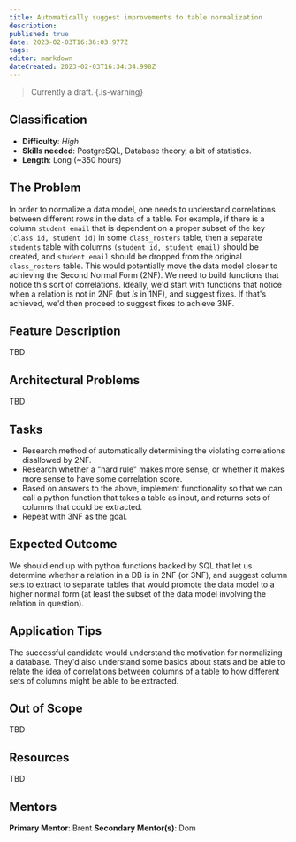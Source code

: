 ```yaml
---
title: Automatically suggest improvements to table normalization
description: 
published: true
date: 2023-02-03T16:36:03.977Z
tags: 
editor: markdown
dateCreated: 2023-02-03T16:34:34.998Z
---
```


> Currently a draft.
{.is-warning}

## Classification
- **Difficulty**: *High*
- **Skills needed**: PostgreSQL, Database theory, a bit of statistics.
- **Length**: Long (~350 hours)

## The Problem
In order to normalize a data model, one needs to understand correlations between different rows in the data of a table.  For example, if there is a column `student email` that is dependent on a proper subset of the key `(class id, student id)` in some `class_rosters` table, then a separate `students` table with columns `(student id, student email)` should be created, and `student email` should be dropped from the original `class_rosters` table. This would potentially move the data model closer to achieving the Second Normal Form (2NF). We need to build functions that notice this sort of correlations.  Ideally, we'd start with functions that notice when a relation is not in 2NF (but _is_ in 1NF), and suggest fixes. If that's achieved, we'd then proceed to suggest fixes to achieve 3NF.

## Feature Description
TBD

## Architectural Problems
TBD

## Tasks
- Research method of automatically determining the violating correlations disallowed by 2NF.
- Research whether a "hard rule" makes more sense, or whether it makes more sense to have some correlation score.
- Based on answers to the above, implement functionality so that we can call a python function that takes a table as input, and returns sets of columns that could be extracted.
- Repeat with 3NF as the goal.

## Expected Outcome
We should end up with python functions backed by SQL that let us determine whether a relation in a DB is in 2NF (or 3NF), and suggest column sets to extract to separate tables that would promote the data model to a higher normal form (at least the subset of the data model involving the relation in question).

## Application Tips
The successful candidate would understand the motivation for normalizing a database. They'd also understand some basics about stats and be able to relate the idea of correlations between columns of a table to how different sets of columns might be able to be extracted.

## Out of Scope
TBD

## Resources
TBD

## Mentors
**Primary Mentor**: Brent
**Secondary Mentor(s)**: Dom
